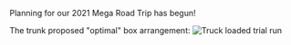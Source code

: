 Planning for our 2021 Mega Road Trip has begun!

The trunk proposed "optimal" box arrangement:
![Truck loaded trial run](https://lh3.googleusercontent.com/pw/ACtC-3e2juJVllfu8GuXMAWP5RdJ5mlMx7dWP7CYxL7Wt3Red7G5Ip12doHkOlg5b7gBHOfHb0NlgJp7fcB9q2Uo0zwGQ5zExegpczeKBA2bB_8GCJ9kqgahBv_ZO9nwFvl-NDky1hHVTSHo7PF295ztF6k4mQ=w800-no-tmp.jpg)


<!--stackedit_data:
eyJoaXN0b3J5IjpbMTI1ODIyNDM5NCwxMTk5NDQ2NTAyXX0=
-->